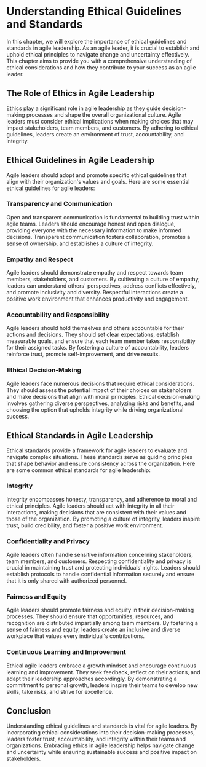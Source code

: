 # Understanding Ethical Guidelines and Standards

In this chapter, we will explore the importance of ethical guidelines and standards in agile leadership. As an agile leader, it is crucial to establish and uphold ethical principles to navigate change and uncertainty effectively. This chapter aims to provide you with a comprehensive understanding of ethical considerations and how they contribute to your success as an agile leader.

## The Role of Ethics in Agile Leadership

Ethics play a significant role in agile leadership as they guide decision-making processes and shape the overall organizational culture. Agile leaders must consider ethical implications when making choices that may impact stakeholders, team members, and customers. By adhering to ethical guidelines, leaders create an environment of trust, accountability, and integrity.

## Ethical Guidelines in Agile Leadership

Agile leaders should adopt and promote specific ethical guidelines that align with their organization's values and goals. Here are some essential ethical guidelines for agile leaders:

### Transparency and Communication

Open and transparent communication is fundamental to building trust within agile teams. Leaders should encourage honest and open dialogue, providing everyone with the necessary information to make informed decisions. Transparent communication fosters collaboration, promotes a sense of ownership, and establishes a culture of integrity.

### Empathy and Respect

Agile leaders should demonstrate empathy and respect towards team members, stakeholders, and customers. By cultivating a culture of empathy, leaders can understand others' perspectives, address conflicts effectively, and promote inclusivity and diversity. Respectful interactions create a positive work environment that enhances productivity and engagement.

### Accountability and Responsibility

Agile leaders should hold themselves and others accountable for their actions and decisions. They should set clear expectations, establish measurable goals, and ensure that each team member takes responsibility for their assigned tasks. By fostering a culture of accountability, leaders reinforce trust, promote self-improvement, and drive results.

### Ethical Decision-Making

Agile leaders face numerous decisions that require ethical considerations. They should assess the potential impact of their choices on stakeholders and make decisions that align with moral principles. Ethical decision-making involves gathering diverse perspectives, analyzing risks and benefits, and choosing the option that upholds integrity while driving organizational success.

## Ethical Standards in Agile Leadership

Ethical standards provide a framework for agile leaders to evaluate and navigate complex situations. These standards serve as guiding principles that shape behavior and ensure consistency across the organization. Here are some common ethical standards for agile leadership:

### Integrity

Integrity encompasses honesty, transparency, and adherence to moral and ethical principles. Agile leaders should act with integrity in all their interactions, making decisions that are consistent with their values and those of the organization. By promoting a culture of integrity, leaders inspire trust, build credibility, and foster a positive work environment.

### Confidentiality and Privacy

Agile leaders often handle sensitive information concerning stakeholders, team members, and customers. Respecting confidentiality and privacy is crucial in maintaining trust and protecting individuals' rights. Leaders should establish protocols to handle confidential information securely and ensure that it is only shared with authorized personnel.

### Fairness and Equity

Agile leaders should promote fairness and equity in their decision-making processes. They should ensure that opportunities, resources, and recognition are distributed impartially among team members. By fostering a sense of fairness and equity, leaders create an inclusive and diverse workplace that values every individual's contributions.

### Continuous Learning and Improvement

Ethical agile leaders embrace a growth mindset and encourage continuous learning and improvement. They seek feedback, reflect on their actions, and adapt their leadership approaches accordingly. By demonstrating a commitment to personal growth, leaders inspire their teams to develop new skills, take risks, and strive for excellence.

## Conclusion

Understanding ethical guidelines and standards is vital for agile leaders. By incorporating ethical considerations into their decision-making processes, leaders foster trust, accountability, and integrity within their teams and organizations. Embracing ethics in agile leadership helps navigate change and uncertainty while ensuring sustainable success and positive impact on stakeholders.
